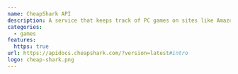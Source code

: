 ```yaml
---
name: CheapShark API
description: A service that keeps track of PC games on sites like Amazon, Steam, and more and shows best deals.
categories:
  - games
features:
  https: true
url: https://apidocs.cheapshark.com/?version=latest#intro
logo: cheap-shark.png
---
```

